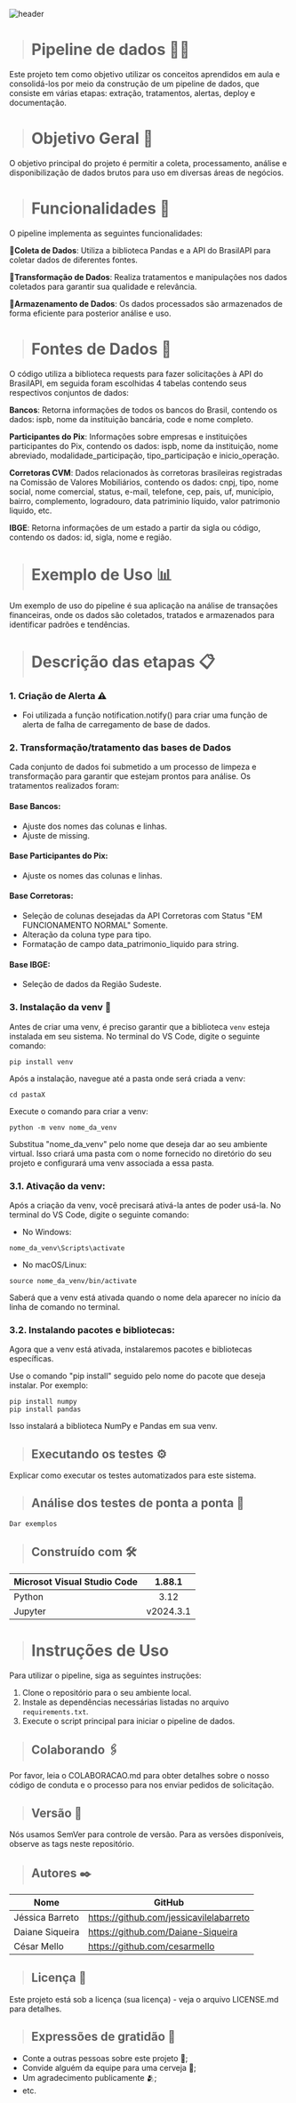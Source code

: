 ![header](https://github.com/jessicavilelabarreto/projeto_final_curso_python/assets/157028362/ddc780d8-97db-4720-87a8-316d1123a874)

># Pipeline de dados 🧑‍🚒

Este projeto tem como objetivo utilizar os conceitos aprendidos em aula e consolidá-los por meio da construção de um pipeline de dados, que consiste em várias etapas: extração, tratamentos, alertas, deploy e documentação.

># Objetivo Geral 🎯
O objetivo principal do projeto é permitir a coleta, processamento, análise e disponibilização de dados brutos para uso em diversas áreas de negócios.

># Funcionalidades 📝

O pipeline implementa as seguintes funcionalidades:

📍**Coleta de Dados**: Utiliza a biblioteca Pandas e a API do BrasilAPI para coletar dados de diferentes fontes.

📍**Transformação de Dados**: Realiza tratamentos e manipulações nos dados coletados para garantir sua qualidade e relevância.

📍**Armazenamento de Dados**: Os dados processados são armazenados de forma eficiente para posterior análise e uso.

># Fontes de Dados 🎲

 O código utiliza a biblioteca requests para fazer solicitações à API do BrasilAPI, em seguida foram escolhidas 4 tabelas contendo seus respectivos conjuntos de dados:

**Bancos**: Retorna informações de todos os bancos do Brasil, contendo os dados: ispb, nome da instituição bancária, code e nome completo.

**Participantes do Pix**: Informações sobre empresas e instituições participantes do Pix, contendo os dados: ispb, nome da instituição, nome abreviado, modalidade_participação, tipo_participação e inicio_operação.

**Corretoras CVM**: Dados relacionados às corretoras brasileiras registradas na Comissão de Valores Mobiliários, contendo os dados: cnpj, tipo, nome social, nome comercial, status, e-mail, telefone, cep, pais, uf, município, bairro, complemento, logradouro, data patriminio líquido, valor patrimonio liquido, etc.

**IBGE**: Retorna informações de um estado a partir da sigla ou código, contendo os dados: id, sigla, nome e região.

># Exemplo de Uso 📊
Um exemplo de uso do pipeline é sua aplicação na análise de transações financeiras, onde os dados são coletados, tratados e armazenados para identificar padrões e tendências.

># Descrição das etapas 📋

### 1. Criação de Alerta ⚠️
   
* Foi utilizada a função notification.notify() para criar uma função de alerta de falha de carregamento de base de dados.

### 2. Transformação/tratamento das bases de Dados
 
Cada conjunto de dados foi submetido a um processo de limpeza e transformação para garantir que estejam prontos para análise. Os tratamentos realizados foram:

#### Base Bancos:
 
  * Ajuste dos nomes das colunas e linhas.
  * Ajuste de missing.

#### Base Participantes do Pix:
 
 * Ajuste os nomes das colunas e linhas.

#### Base Corretoras:
 
  * Seleção de colunas desejadas da API Corretoras com Status "EM FUNCIONAMENTO NORMAL" Somente.  
  * Alteração da coluna type para tipo.  
  * Formatação de campo data_patrimonio_liquido para string.

 #### Base IBGE:
 
  * Seleção de dados da Região Sudeste.

### 3. Instalação da venv 🔧

Antes de criar uma venv, é preciso garantir que a biblioteca `venv` esteja instalada em seu sistema. No terminal do VS Code, digite o seguinte comando:
```
pip install venv
```
Após a instalação, navegue até a pasta onde será criada a venv:
```
cd pastaX
```
Execute o comando para criar a venv:
```
python -m venv nome_da_venv
```
Substitua "nome_da_venv" pelo nome que deseja dar ao seu ambiente virtual. Isso criará uma pasta com o nome fornecido no diretório do seu projeto e configurará uma venv associada a essa pasta.

### 3.1. Ativação da venv:

Após a criação da venv, você precisará ativá-la antes de poder usá-la. No terminal do VS Code, digite o seguinte comando:

- No Windows:
```
nome_da_venv\Scripts\activate
```
- No macOS/Linux:
```
source nome_da_venv/bin/activate
```
Saberá que a venv está ativada quando o nome dela aparecer no início da linha de comando no terminal.

### 3.2. Instalando pacotes e bibliotecas:

Agora que a venv está ativada, instalaremos pacotes e bibliotecas específicas.

Use o comando "pip install" seguido pelo nome do pacote que deseja instalar. Por exemplo:
```
pip install numpy
pip install pandas
```
Isso instalará a biblioteca NumPy e Pandas em sua venv.

>## Executando os testes ⚙️
Explicar como executar os testes automatizados para este sistema.

>## Análise dos testes de ponta a ponta 🔩

```
Dar exemplos
```

>## Construído com 🛠️

Microsot Visual Studio Code | 1.88.1
:--------|:----------:
Python | 3.12
Jupyter | v2024.3.1

># Instruções de Uso
Para utilizar o pipeline, siga as seguintes instruções:

1. Clone o repositório para o seu ambiente local.
2. Instale as dependências necessárias listadas no arquivo `requirements.txt`.
3. Execute o script principal para iniciar o pipeline de dados.

>## Colaborando 🖇️

Por favor, leia o COLABORACAO.md para obter detalhes sobre o nosso código de conduta e o processo para nos enviar pedidos de solicitação.

>## Versão 📌
Nós usamos SemVer para controle de versão. Para as versões disponíveis, observe as tags neste repositório.

>## Autores ✒️

Nome | GitHub
--------|----------
Jéssica Barreto | https://github.com/jessicavilelabarreto
Daiane Siqueira | https://github.com/Daiane-Siqueira
César Mello | https://github.com/cesarmello

>## Licença 📄
Este projeto está sob a licença (sua licença) - veja o arquivo LICENSE.md para detalhes.

>## Expressões de gratidão 🎁
* Conte a outras pessoas sobre este projeto 📢;
* Convide alguém da equipe para uma cerveja 🍺;
* Um agradecimento publicamente 🫂;
* etc.
